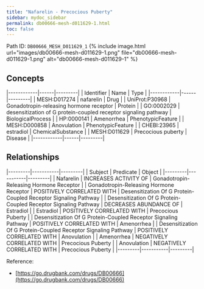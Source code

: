 ```yaml
---
title: "Nafarelin - Precocious Puberty"
sidebar: mydoc_sidebar
permalink: db00666-mesh-d011629-1.html
toc: false 
---
```



Path ID: `DB00666_MESH_D011629_1`
{% include image.html url="images/db00666-mesh-d011629-1.png" file="db00666-mesh-d011629-1.png" alt="db00666-mesh-d011629-1" %}

## Concepts

|------------|------|---------|
| Identifier | Name | Type    |
|------------|------|---------|
| MESH:D017274 | nafarelin | Drug |
| UniProt:P30968 | Gonadotropin-releasing hormone receptor | Protein |
| GO:0002029 | desensitization of G protein-coupled receptor signaling pathway | BiologicalProcess |
| HP:0000141 | Amenorrhea | PhenotypicFeature |
| MESH:D000858 | Anovulation | PhenotypicFeature |
| CHEBI:23965 | estradiol | ChemicalSubstance |
| MESH:D011629 | Precocious puberty | Disease |
|------------|------|---------|

## Relationships

|---------|-----------|---------|
| Subject | Predicate | Object  |
|---------|-----------|---------|
| Nafarelin | INCREASES ACTIVITY OF | Gonadotropin-Releasing Hormone Receptor |
| Gonadotropin-Releasing Hormone Receptor | POSITIVELY CORRELATED WITH | Desensitization Of G Protein-Coupled Receptor Signaling Pathway |
| Desensitization Of G Protein-Coupled Receptor Signaling Pathway | DECREASES ABUNDANCE OF | Estradiol |
| Estradiol | POSITIVELY CORRELATED WITH | Precocious Puberty |
| Desensitization Of G Protein-Coupled Receptor Signaling Pathway | POSITIVELY CORRELATED WITH | Amenorrhea |
| Desensitization Of G Protein-Coupled Receptor Signaling Pathway | POSITIVELY CORRELATED WITH | Anovulation |
| Amenorrhea | NEGATIVELY CORRELATED WITH | Precocious Puberty |
| Anovulation | NEGATIVELY CORRELATED WITH | Precocious Puberty |
|---------|-----------|---------|

Reference: 
  - [https://go.drugbank.com/drugs/DB00666](https://go.drugbank.com/drugs/DB00666)
